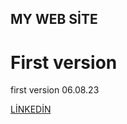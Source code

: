 ## MY WEB SİTE
 # First version

 first version 06.08.23

 [LİNKEDİN](https://www.linkedin.com/in/emrgcmn/)